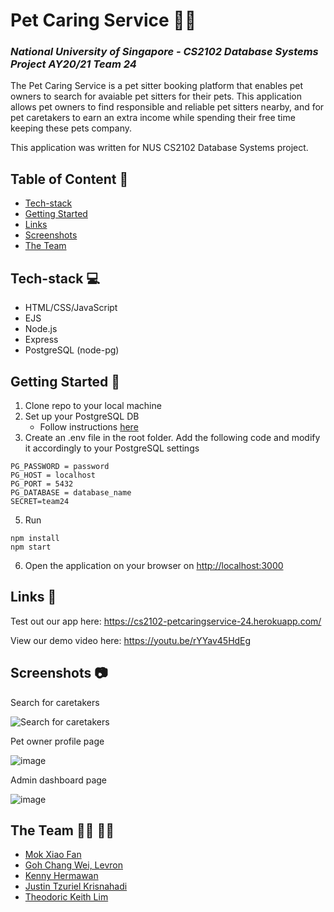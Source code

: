 # Pet Caring Service :dog::cat:
### _National University of Singapore - CS2102 Database Systems Project AY20/21 Team 24_

The Pet Caring Service is a pet sitter booking platform that enables pet owners to search for avaiable pet sitters for their pets. This application allows pet owners to find responsible and reliable pet sitters nearby, and for pet caretakers to earn an extra income while spending their free time keeping these pets company.

This application was written for NUS CS2102 Database Systems project.

## Table of Content :scroll:
* [Tech-stack](#tech-stack-computer)
* [Getting Started](#getting-started-book)
* [Links](#links-link)
* [Screenshots](#screenshots-camera)
* [The Team](#the-team-man_technologist-woman_technologist)

## Tech-stack :computer:
* HTML/CSS/JavaScript
* EJS
* Node.js
* Express
* PostgreSQL (node-pg)

## Getting Started :book:
1. Clone repo to your local machine
2. Set up your PostgreSQL DB
    * Follow instructions [here](https://www.youtube.com/watch?v=fZQI7nBu32M&t=424s)
4. Create an .env file in the root folder. Add the following code and modify it accordingly to your PostgreSQL settings
```PG_USER = username
PG_PASSWORD = password
PG_HOST = localhost
PG_PORT = 5432
PG_DATABASE = database_name
SECRET=team24
```
5. Run
```
npm install
npm start 
 ```
6. Open the application on your browser on [http://localhost:3000](http://localhost:3000)

## Links :link:
Test out our app here: https://cs2102-petcaringservice-24.herokuapp.com/

View our demo video here: https://youtu.be/rYYav45HdEg

## Screenshots :camera:
Search for caretakers

![Search for caretakers](https://user-images.githubusercontent.com/38778609/111898561-c2d2fc80-8a61-11eb-93bb-84804a4a1596.png)

Pet owner profile page

![image](https://user-images.githubusercontent.com/38778609/111898565-cebebe80-8a61-11eb-8f8a-48e1a57943e5.png)

Admin dashboard page

![image](https://user-images.githubusercontent.com/38778609/111898569-d5e5cc80-8a61-11eb-8631-80df38a565e4.png)


## The Team :man_technologist: :woman_technologist:
* [Mok Xiao Fan](https://github.com/chowzzzz)
* [Goh Chang Wei, Levron](https://github.com/Pomegrantooo)
* [Kenny Hermawan](https://github.com/kennyhw)
* [Justin Tzuriel Krisnahadi](https://github.com/justintzuriel)
* [Theodoric Keith Lim](https://github.com/theodoriclim)
